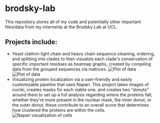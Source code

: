 # brodsky-lab
This repository stores all of my code and potentially other important files/data from my internship at the Brodsky Lab at UCL.

## Projects include:
- Yeast clathrin light chain and heavy chain sequence cleaning, ordering, and splitting into clades to then visualize each clade's conservation of specific important residues as heatmap graphs, created by compiling data from the grouped sequences via matrices.
![Plot of data](figures/CHC_clade_conservation.png)
![Plot of data](figures/CLC_clade_conservation.png)
- Visualizing protein localization via a user-friendly and easily customizable pipeline that uses Napari. This project takes images of nuclei, creates masks for each viable one, and creates two "donuts" around them to set up a full analysis regarding where the proteins fall; whether they're more present in the nuclear mask, the inner donut, or the outer donut, these contribute to an overall score that determines how clustered the proteins are within the cells. 
![Napari visualization of cells](figures/napari-img.png)